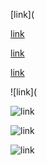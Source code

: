 [link](

[link](/asdfsdf)

[link](<>)

[link](/uri "title")

![link](

![link](/asdfsdf)

![link](<>)

![link](/uri "title")